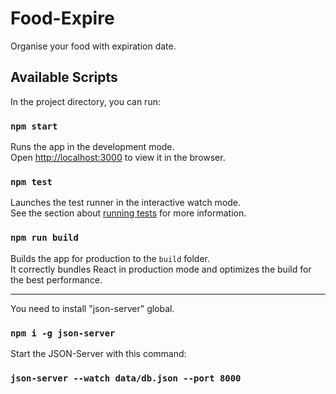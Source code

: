 # Food-Expire
Organise your food with expiration date.

## Available Scripts
In the project directory, you can run:

### `npm start`
Runs the app in the development mode.\
Open [http://localhost:3000](http://localhost:3000) to view it in the browser.

### `npm test`
Launches the test runner in the interactive watch mode.\
See the section about [running tests](https://facebook.github.io/create-react-app/docs/running-tests) for more information.

### `npm run build`
Builds the app for production to the `build` folder.\
It correctly bundles React in production mode and optimizes the build for the best performance.

-------------
You need to install "json-server" global.
### `npm i -g json-server`

Start the JSON-Server with this command:
### `json-server --watch data/db.json --port 8000`
